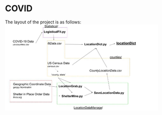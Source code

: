 # COVID

The layout of the project is as follows:
![text](https://github.com/SamTabbutt/COVID/blob/master/Layout.jpg)

